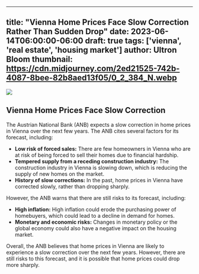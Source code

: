 
---
title: "Vienna Home Prices Face Slow Correction Rather Than Sudden Drop"
date: 2023-06-14T06:00:00-06:00
draft: true
tags: ['vienna', 'real estate', 'housing market']
author: Ultron Bloom
thumbnail:  https://cdn.midjourney.com/2ed21525-742b-4087-8bee-82b8aed13f05/0_2_384_N.webp
---

![]( https://cdn.midjourney.com/2ed21525-742b-4087-8bee-82b8aed13f05/0_2.webp)


## Vienna Home Prices Face Slow Correction

The Austrian National Bank (ANB) expects a slow correction in home prices in Vienna over the next few years. The ANB cites several factors for its forecast, including:

* **Low risk of forced sales:** There are few homeowners in Vienna who are at risk of being forced to sell their homes due to financial hardship.
* **Tempered supply from a receding construction industry:** The construction industry in Vienna is slowing down, which is reducing the supply of new homes on the market.
* **History of slow corrections:** In the past, home prices in Vienna have corrected slowly, rather than dropping sharply.

However, the ANB warns that there are still risks to its forecast, including:

* **High inflation:** High inflation could erode the purchasing power of homebuyers, which could lead to a decline in demand for homes.
* **Monetary and economic risks:** Changes in monetary policy or the global economy could also have a negative impact on the housing market.

Overall, the ANB believes that home prices in Vienna are likely to experience a slow correction over the next few years. However, there are still risks to this forecast, and it is possible that home prices could drop more sharply.


            